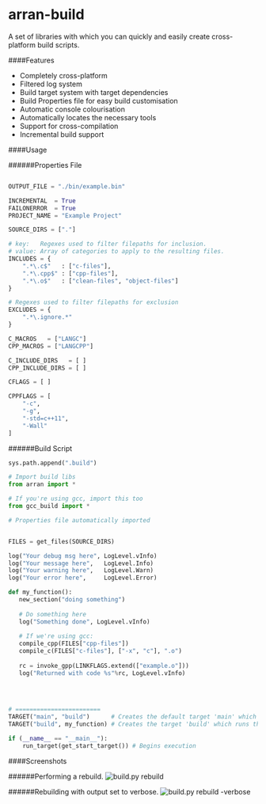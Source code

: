 arran-build
===========

A set of libraries with which you can quickly and easily create cross-platform build scripts.

####Features
 - Completely cross-platform
 - Filtered log system
 - Build target system with target dependencies
 - Build Properties file for easy build customisation
 - Automatic console colourisation
 - Automatically locates the necessary tools
 - Support for cross-compilation
 - Incremental build support

####Usage

######Properties File
```python

OUTPUT_FILE = "./bin/example.bin"

INCREMENTAL  = True
FAILONERROR  = True
PROJECT_NAME = "Example Project"

SOURCE_DIRS = ["."]

# key:   Regexes used to filter filepaths for inclusion.
# value: Array of categories to apply to the resulting files.
INCLUDES = {
    ".*\.c$"   : ["c-files"],
    ".*\.cpp$" : ["cpp-files"],
    ".*\.o$"   : ["clean-files", "object-files"]
}

# Regexes used to filter filepaths for exclusion
EXCLUDES = {
    ".*\.ignore.*"
}

C_MACROS   = ["LANGC"]
CPP_MACROS = ["LANGCPP"]

C_INCLUDE_DIRS   = [ ]
CPP_INCLUDE_DIRS = [ ]

CFLAGS = [ ]

CPPFLAGS = [
    "-c",
    "-g",
    "-std=c++11",
    "-Wall"
]

```

######Build Script

```python
sys.path.append(".build")

# Import build libs
from arran import *

# If you're using gcc, import this too
from gcc_build import *

# Properties file automatically imported
```

```python

FILES = get_files(SOURCE_DIRS)

```

```python
log("Your debug msg here", LogLevel.vInfo)
log("Your message here",   LogLevel.Info)
log("Your warning here",   LogLevel.Warn)
log("Your error here",     LogLevel.Error)
```

```python
def my_function():
   new_section("doing something")
   
   # Do something here
   log("Something done", LogLevel.vInfo)
   
   # If we're using gcc:
   compile_cpp(FILES["cpp-files"])
   compile_c(FILES["c-files"], ["-x", "c"], ".o")
   
   rc = invoke_gpp(LINKFLAGS.extend(["example.o"]))
   log("Returned with code %s"%rc, LogLevel.vInfo)
   
   
   
```

```python
# ========================
TARGET("main", "build")      # Creates the default target 'main' which runs the target 'build'
TARGET("build", my_function) # Creates the target 'build' which runs the function my_function
```

```python
if (__name__ == "__main__"):
    run_target(get_start_target()) # Begins execution
```

####Screenshots

######Performing a rebuild.
![build.py rebuild](http://i.imgur.com/WXkS6Bc.png)

######Rebuilding with output set to verbose.
![build.py rebuild -verbose](http://i.imgur.com/65csCH1.png)

